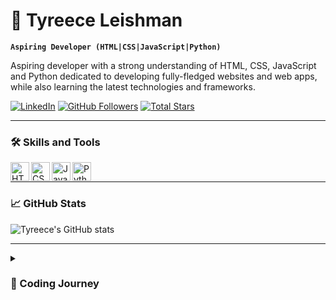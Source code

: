 # 🚀 Tyreece Leishman

**`Aspiring Developer (HTML|CSS|JavaScript|Python)`**

Aspiring developer with a strong understanding of HTML, CSS, JavaScript and Python dedicated to developing fully-fledged websites and web apps, while also learning the latest technologies and frameworks. 

<p align="left">
   <a href="https://linkedin.com/in/tyreece-leishman">
      <img alt="LinkedIn" title="Connect with me on LinkedIn" src="https://img.shields.io/badge/LinkedIn-%230077B5.svg?logo=linkedin&logoColor=white&style=for-the-badge&labelColor=0a66c2"/></a> 
   <a href="https://github.com/Tyreece-Leishman?tab=followers">
      <img alt="GitHub Followers" title="Follow me on Github" src="https://img.shields.io/github/followers/Tyreece-Leishman?color=236ad3&labelColor=1155ba&style=for-the-badge&logo=person-add&label=Follow&logoColor=white"/></a>
   <a href="https://github.com/Tyreece-Leishman?tab=repositories&sort=stargazers">
      <img alt="Total Stars" title="Total stars on GitHub" src="https://img.shields.io/github/stars/Tyreece-Leishman?color=55960c&style=for-the-badge&labelColor=488207&logo=star"/></a>
</p>

---

### 🛠️ Skills and Tools

<img align="left" alt="HTML" width="30px" src="https://cdn.jsdelivr.net/gh/devicons/devicon/icons/html5/html5-plain.svg"/>
<img align="left" alt="CSS" width="30px" src="https://cdn.jsdelivr.net/gh/devicons/devicon/icons/css3/css3-plain.svg"/>
<img align="left" alt="JavaScript" width="30px" src="https://cdn.jsdelivr.net/gh/devicons/devicon/icons/javascript/javascript-plain.svg"/>
<img align="left" alt="Python" width="30px" src="https://cdn.jsdelivr.net/gh/devicons/devicon/icons/python/python-plain.svg"/>
<br />

---

### 📈 GitHub Stats

![Tyreece's GitHub stats](https://github-readme-stats.vercel.app/api?username=tyreece-leishman&show_icons=true&theme=vue-dark)

---

<details>
 <summary><h3>📌 Coding Journey</h3></summary>
My coding journey commenced during my time in secondary school when I accidentally stumbled upon the developer tools. Initially perplexed by the code displayed on the screen, I made a determined effort to comprehend it. My first attempt at hands-on coding involved manipulating CSS to change the colours of a webpage. However, my excitement was short-lived as I discovered that the changes did not persist after refreshing the page. This setback only fueled my curiosity and kindled a lasting interest in coding and web development.
   
<br>
<br>
   
Seeking to broaden my understanding, I turned to FreeCodeCamp, where I delved into the basics of HTML and CSS. As I refined my skills, I sought more comprehensive tutorials on YouTube, unlocking the intricacies of JavaScript and Python.

Fast forward to the present day, and my coding journey has progressed. I am currently engaged in Udemy courses, diligently working to enhance my coding abilities. As I tackle real-world projects, I find satisfaction in the ongoing learning process, propelled by the passion ignited during those initial moments in secondary school.

